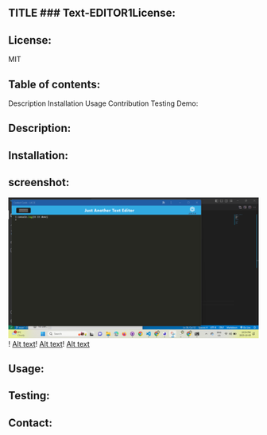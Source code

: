 ##  TITLE ###     Text-EDITOR1License:
## License: 
MIT

## Table of contents:
Description
Installation
Usage
Contribution
Testing
Demo:

## Description:

## Installation:




## screenshot:
![Alt text](image.png)!
[Alt text](image-1.png)!
[Alt text](image-2.png)!
[Alt text](image-3.png)




## Usage:

## Testing:

## Contact:


